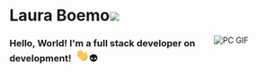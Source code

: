 # Laura Boemo</n><img src="https://github.com/LauraBoemo/MeuPerfil/blob/main/LauraGifImagem/dino.gif"  width="100px">

<img align="right" alt="PC GIF" src="https://github.com/LauraBoemo/MeuPerfil/blob/main/LauraGifImagem/dino.gif" width="140" /> 

### **Hello, World!** I'm a full stack developer on development! &nbsp;<img src="https://github.com/LauraBoemo/LauraBoemo/blob/main/LauraGifImagem/Hi.gif" width="24px">👽